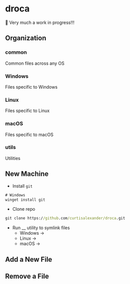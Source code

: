 # droca

:construction:
Very much a work in progress!!!

## Organization

### common
Common files across any OS

### Windows
Files specific to Windows

### Linux
Files specific to Linux

### macOS
Files specific to macOS

### utils
Utilities

## New Machine
- Install `git`

```cmd
# Windows
winget install git
```

- Clone repo
```cmd
git clone https://github.com/curtisalexander/droca.git
```

- Run __ utility to symlink files
    - Windows &rarr;
    - Linux &rarr;
    - macOS &rarr;
    
## Add a New File

## Remove a File
